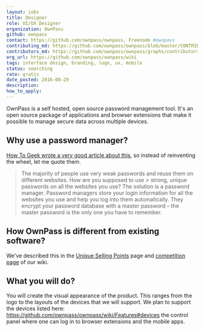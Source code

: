 ```yaml
---
layout: jobs
title: Designer
role: UI/UX Designer
organization: OwnPass
github: ownpass
contact: https://github.com/ownpass/ownpass, Freenode #ownpass
contributing_md: https://github.com/ownpass/ownpass/blob/master/CONTRIBUTING.md
contributors_md: https://github.com/ownpass/ownpass/graphs/contributors
org_url: https://github.com/ownpass/ownpass/wiki
tags: interface design, branding, logo, ux, mobile
status: searching
rate: gratis
date_posted: 2016-08-29
description:
how_to_apply:
---
```

OwnPass is a self hosted, open source password management tool.
It's an open source package of applications and browser extensions that make it possible to manage secure data across multiple devices.

## Why use a password manager?

[How To Geek wrote a very good article about this](http://www.howtogeek.com/141500/why-you-should-use-a-password-manager-and-how-to-get-started/), so instead of reinventing the wheel, let me quote them.

> The majority of people use very weak passwords and reuse them on different websites. How are you supposed to use > strong, unique passwords on all the websites you use? The solution is a password manager.
> Password managers store your login information for all the websites you use and help you log into them automatically.
> They encrypt your password database with a master password – the master password is the only one you have to remember.

## How OwnPass is different from existing software?

We've described this in the [Unique Selling Points](https://github.com/ownpass/ownpass/wiki/Unique-Selling-Points) page and [competition page](https://github.com/ownpass/ownpass/wiki/Competition) of our wiki.

## What you will do?

You will create the visual appearance of the product.
This ranges from the logo to the layouts of the devices that we will support.
We plan to support the devices listed here: https://github.com/ownpass/ownpass/wiki/Features#devices the control panel where one can log in to browser extensions and the mobile apps.
